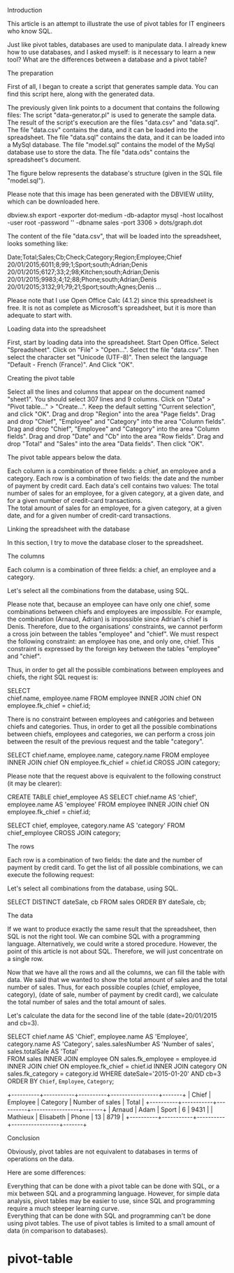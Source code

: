 Introduction

This article is an attempt to illustrate the use of pivot tables for IT engineers who know SQL.

Just like pivot tables, databases are used to manipulate data.
I already knew how to use databases, and I asked myself: is it necessary to learn a new tool?
What are the differences between a database and a pivot table?

The preparation

First of all, I began to create a script that generates sample data.
You can find this script here, along with the generated data. 

The previously given link points to a document that contains the following files:
The script "data-generator.pl" is used to generate the sample data. The result of the script's execution are the files "data.csv" and "data.sql".
The file "data.csv" contains the data, and it can be loaded into the spreadsheet.
The file "data.sql" contains the data, and it can be loaded into a MySql database.
The file "model.sql" contains the model of the MySql database use to store the data.
The file "data.ods" contains the spreadsheet's document.

The figure below represents the database's structure (given in the SQL file "model.sql").

Please note that this image has been generated with the DBVIEW utility, which can be downloaded here.

dbview.sh export -exporter dot-medium -db-adaptor mysql -host localhost -user root -password '' -dbname sales -port 3306 > dots/graph.dot

The content of the file "data.csv", that will be loaded into the spreadsheet, looks something like:

Date;Total;Sales;Cb;Check;Category;Region;Employee;Chief
20/01/2015;6011;8;99;1;Sport;south;Adrian;Denis
20/01/2015;6127;33;2;98;Kitchen;south;Adrian;Denis
20/01/2015;9983;4;12;88;Phone;south;Adrian;Denis
20/01/2015;3132;91;79;21;Sport;south;Agnes;Denis
...

Please note that I use Open Office Calc (4.1.2) since this spreadsheet is free. It is not as complete as Microsoft's spreadsheet, but it is more than adequate to start with.

Loading data into the spreadsheet

First, start by loading data into the spreadsheet.
Start Open Office.
Select "Spreadsheet".
Click on "File" &gt; "Open...".
Select the file "data.csv".
Then select the character set "Unicode (UTF-8)".
Then select the language "Default - French (France)".
And Click "OK".

Creating the pivot table

Select all the lines and columns that appear on the document named "sheet1". You should select 307 lines and 9 columns.
Click on "Data" &gt; "Pivot table..." &gt; "Create...".
Keep the default setting "Current selection", and click "OK".
Drag and drop "Region" into the area "Page fields".
Drag and drop "Chief", "Employee" and "Category" into the area "Column fields".
Drag and drop "Chief", "Employee" and "Category" into the area "Column fields".
Drag and drop "Date" and "Cb" into the area "Row fields".
Drag and drop "Total" and "Sales" into the area "Data fields".
Then click "OK".

The pivot table appears below the data.

Each column is a combination of three fields: a chief, an employee and a category.
Each row is a combination of two fields: the date and the number of payment by credit card.
Each data's cell contains two values:
The total number of sales for an employee, for a given category, at a given date, and for a given number of credit-card transactions.   
The total amount of sales for an employee, for a given category, at a given date, and for a given number of credit-card transactions.   

Linking the spreadsheet with the database

In this section, I try to move the database closer to the spreadsheet.

The columns

Each column is a combination of three fields: a chief, an employee and a category.

Let's select all the combinations from the database, using SQL.

Please note that, because an employee can have only one chief, some combinations between chiefs and employees are impossible. 
For example, the combination (Arnaud, Adrian) is impossible since Adrian's chief is Denis.
Therefore, due to the organisations' constraints, we cannot perform a cross join between the tables "employee" and "chief".
We must respect the following constraint: an employee has one, and only one, chief. This constraint is expressed by the foreign key between the tables "employee" and "chief".

Thus, in order to get all the possible combinations between employees and chiefs, the right SQL request is:   

SELECT     
    chief.name,
    employee.name
FROM 
    employee
INNER JOIN
    chief ON employee.fk_chief = chief.id;

There is no constraint between employees and catégories and between chiefs and categories.
Thus, in order to get all the possible combinations between chiefs, employees and categories, we can perform a cross join between the result of the previous request and the table "category".

SELECT
    chief.name,
    employee.name,
    category.name
FROM
    employee
INNER JOIN 
    chief ON employee.fk_chief = chief.id
CROSS JOIN
    category;

Please note that the request above is equivalent to the following construct (it may be clearer):

CREATE TABLE chief_employee AS 
SELECT
    chief.name AS 'chief',
    employee.name AS 'employee'
FROM
    employee
INNER JOIN
    chief ON employee.fk_chief = chief.id;

SELECT
    chief,
    employee,
    category.name AS 'category'
FROM
    chief_employee
CROSS JOIN
    category;

The rows

Each row is a combination of two fields: the date and the number of payment by credit card.
To get the list of all possible combinations, we can execute the following request:

Let's select all combinations from the database, using SQL.

SELECT DISTINCT
    dateSale,
    cb
FROM
    sales
ORDER BY
    dateSale, cb;

The data

If we want to produce exactly the same result that the spreadsheet, then SQL is not the right tool. We can combine SQL with a programming language. Alternatively, we could write a stored procedure.
However, the point of this article is not about SQL. Therefore, we will just concentrate on a single row.

Now that we have all the rows and all the columns, we can fill the table with data.
We said that we wanted to show the total amount of sales and the total number of sales.
Thus, for each possible couples (chief, employee, category), (date of sale, number of payment by credit card), we calculate the total number of sales and the total amount of sales.

Let's calculate the data for the second line of the table (date=20/01/2015 and cb=3).

SELECT
    chief.name AS 'Chief',
    employee.name AS 'Employee',
    category.name AS 'Category',
    sales.salesNumber AS 'Number of sales',
    sales.totalSale AS 'Total'    
FROM
    sales
INNER JOIN
    employee ON sales.fk_employee = employee.id
INNER JOIN
    chief ON employee.fk_chief = chief.id
INNER JOIN
    category ON sales.fk_category = category.id
WHERE
    dateSale='2015-01-20'
    AND
    cb=3
ORDER BY `Chief`, `Employee`, `Category`;

+----------+-----------+----------+-----------------+-------+
| Chief    | Employee  | Category | Number of sales | Total |
+----------+-----------+----------+-----------------+-------+
| Arnaud   | Adam      | Sport    |               6 |  9431 |
| Mathieux | Elisabeth | Phone    |              13 |  8719 |
+----------+-----------+----------+-----------------+-------+

Conclusion

Obviously, pivot tables are not equivalent to databases in terms of operations on the data.

Here are some differences:

Everything that can be done with a pivot table can be done with SQL, or a mix between SQL and a programming language. However, for simple data analysis, pivot tables may be easier to use, since SQL and programming require a much steeper learning curve.   
Everything that can be done with SQL and programming can't be done using pivot tables.
The use of pivot tables is limited to a small amount of data (in comparison to databases).









# pivot-table
